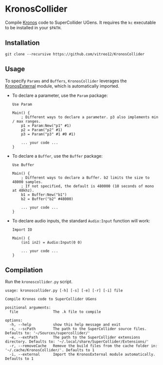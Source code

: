 # KronosCollider
Compile [Kronos](https://kronoslang.io/) code to SuperCollider UGens. It requires the `kc` executable to be installed in your `$PATH`.

## Installation

`git clone --recursive https://github.com/vitreo12/KronosCollider`

## Usage

To specify `Params` and `Buffers`, `KronosCollider` leverages the [KronosExternal](https://github.com/vitreo12/KronosExternal) module, which is automatically imported. 

- To declare a parameter, use the `Param` package:

    ```
    Use Param

    Main() {
        ; Different ways to declare a parameter. p3 also implements min / max ranges.
        p1 = Param:New("p1" #1)
        p2 = Param("p2" #1)
        p3 = Param("p3" #1 #0 #1)

        ... your code ...
    }
    ```

- To declare a `Buffer`, use the `Buffer` package:

    ```
    Use Buffer

    Main() {
        ; Different ways to declare a Buffer. b2 limits the size to 48000 samples.
        ; If not specified, the default is 480000 (10 seconds of mono at 48khz).
        b1 = Buffer:New("b1")
        b2 = Buffer("b2" #48000)

        ... your code ...
    }
    ```

- To declare audio inputs, the standard `Audio:Input` function will work:

    ```
    Import IO

    Main() {
        (in1 in2) = Audio:Input(0 0)

        ... your code ...
    }
    ```

## Compilation

Run the `kronoscollider.py` script. 

```
usage: kronoscollider.py [-h] [-s] [-e] [-r] [-i] file

Compile Kronos code to SuperCollider UGens

positional arguments:
  file                The .k file to compile

options:
  -h, --help          show this help message and exit
  -s, --scPath        The path to the SuperCollider source files. Defaults to: '~/Sources/supercollider/'
  -e, --extPath       The path to the SuperCollider extensions directory. Defaults to: '~/.local/share/SuperCollider/Extensions/'
  -r, --removeCache   Remove the build files from the cache folder in: '~/.cache/KronosCollider/'. Defaults to 1
  -i, --external      Import the KronosExternal module automatically. Defaults to 1
```
